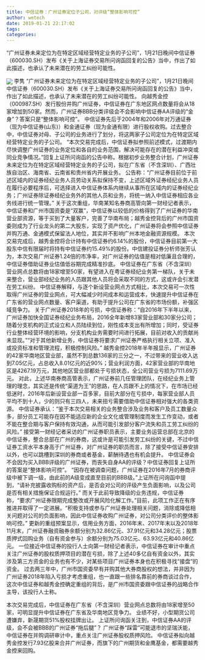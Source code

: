 ```yaml
---
title: 中信证券：广州证券定位子公司，对评级“整体影响可控”
author: wetech
date: 2019-01-21 22:17:02
tags: 
categories: 
---
```

“广州证券未来定位为在特定区域经营特定业务的子公司”，1月21日晚间中信证券（600030.SH）发布《关于上海证券交易所问询函回复的公告》当中，作出了如此描述，也承认了未来潜在的劳工纠纷可能性。
<!-- more -->
<img align="center" border="0" src="https://imgcdn.yicai.com/uppics/images/2019/01/4eb39d9822619d53e6ef88d4df1be4fa.jpg" />
李隽
“广州证券未来定位为在特定区域经营特定业务的子公司”，1月21日晚间中信证券（600030.SH）发布《关于上海证券交易所问询函回复的公告》当中，作出了如此描述，也承认了未来潜在的劳工纠纷可能性。
向越秀金控（000987.SH）发行股份并购广州证券，中信证券在广东地区网点数量将会从18家增加到50家。然而，广州证券BBB分类评级会不会影响中信证券AA评级的“金身”？答案只是“整体影响可控”。
中信证券先后于2004年和2006年对万通证券（现为中信证券(山东)）和金通证券（现为金通有限）进行股权收购。过去整合中，中信证券对母、子公司的业务进行了划分，将这两家子公司定位为在特定区域经营特定业务的子公司。
“本次交易完成后，中信证券拟参照前述模式，过渡期内尽快调整广州证券的业务定位和各自的业务范围，解决可能存在的潜在利益冲突或同业竞争情况。”回复上证所问询函的公告中称。根据初步业务整合计划，广州证券未来定位为在特定区域经营特定业务的子公司，拟在广东省（不含深圳）、广西壮族自治区、海南省、云南省和贵州省内开展业务。
公告称：“广州证券目前位于前述区域内的证券经纪业务人员劳动关系拟保持不变，上述区域外证券经纪业务人员在履行必要程序后，可选择进入中信证券体系内继续从事所在区域内的证券经纪业务；广州证券除证券经纪业务外的其他人员和业务，将统一纳入中信证券相应各业务线进行统一管理。”
关于这次重组，华南某知名券商高管向第一财经记者表示，中信证券和广州市国资委是“双赢”，中信证券以较低的价格得到了广州证券的华南营业部资源，等于买到了大量客户，完善了华南布局；越秀金控背后的广州市国资委则成为了行业龙头的第二大股东，实现了资产优化，广州证券将会参照中信证券并购万通、金通模式保留法人地位，其实并不影响广州本地金融资源规模。
本次交易完成后，越秀金控将合计持有中信证券约6.14%的股份，中信证券目前第一大股东中信有限届时将持有中信证券约15.49%的股份。中信建投证券分析师张芳认为，本次交易广州证券1.24倍的市净率，对广州证券的估值是相对低廉且合理的，中信证券借助证券业估值低谷期完成精准抄底。
中信证券在广东省（不含深圳）营业网点总数将由18家增至50家，有望进入在粤证券经纪业务第一梯队，关于未来整合，营业部经纪业务的人员跟其他人员将会采取不同的方式，这或许会引发潜在劳工纠纷。
中信证券解释，与逐个新设营业网点方式相比，本次交易可一次性取得广州证券的营业网点，可大幅减少时间成本和运营成本，快速提升中信证券在广东省的营业网点数量、客户渠道，有助于提升公司在广东省的市场份额，补强区域竞争力。
关于广州证券2018年的亏损，中信证券称：“自2016年下半年以来，广州证券加快全国证券经纪业务布局，2016全年新增83家营业部和30家分公司；随着分支机构的正式设立和人员陆续到位，刚性成本支出有所增加；同时，受证券行业整体经营环境的影响，分支机构业务需要时间进行拓展，目前对收入的贡献尚未显现。”“对于其他新增业务，中信证券将要求广州证券严格执行相关立项、准入或投资标准和管理流程，积极控制风险。”
越秀金控2018年半年报显示，广州证券的42家华南地区营业部，虽然不到总数136家的三分之一，不过带来的营业收入达到7.05亿元，占总收入8.01亿元的近90%；营业利润方面，42家营业部的华南地区是4267.19万元，其他地区营业部都处于亏损状态，全公司营业亏损为7111.69万元。
对此，上述华南券商高管表示，广州证券前几任管理团队，在经纪业务上管理的理念，其实还是传统“渠道为王”的思路，在人员跟不上的情况下，在市场已经低迷时，2016年后新设营业部一百多家，目前大部分在亏损中，每家营业部人员平均不到十人，少的则只有三四人，未来扭亏需要借助中信证券相对强大的各类资源。
中信证券承认：“鉴于本次交易相关的业务整合涉及业务和客户及员工数量众多，部分员工可能存在因不能适应新的企业文化或管理制度而发生工作变动，或者不能在整合期与客户保持有效沟通，从而可能引发部分客户流失和员工劳工纠纷的风险。”
接受第一财经记者采访的广州证券职员表示，主要业务运营总部在北京的中信证券，整合总部在广州的券商，这或许是可能引发劳工纠纷的关键，不过中信证券工资水平本身高于广州证券，对广州证券的职员而言，除了接受中信证券安排以外，也可以跳槽到深圳的券商或者基金，薪酬待遇也有机会提升。
中信证券会不会因为买入BBB评级的广州证券，而丧失自身AA的评级？中信证券回复上证所的答案是“整体影响可控”。
“因存在被调查问题，广州证券在2016年7月的券商评级中被下调一级，由此前的A级变成直至目前的BBB级。”上证所在问询函中提到，“请补充披露收购标的资产后，是否会对公司的评级产生负面影响，以及公司是否有相关措施保证合规运行。”
而关于此前导致降级的业务违规，中信证券称，“要求广州证券限期完成整改或开展风险化解工作。”目前，此项工作正在有序推进并取得了一定进展。“积极支持或参与广州证券处理相关问题，消除或降低相关问题对公司的负面影响，因此中信证券收购广州证券，对公司分类评价的整体影响可控。”
更新的重组预案显示，信用业务方面，2016年末、2017年末以及2018年11月末，广州证券融资融券余额分别为32.86亿元、37.91亿元和34.28亿元；股票质押式回购业务（自有资金参与）余额分别为75.03亿元、63.93亿元和40.86亿元。
一位接近中信证券的投行人士向第一财经记者表示，中信证券在审计中重点关注广州证券的股权质押项目的潜在亏损，除了上述40多亿自有资金以外，其实涉及第三方资金的业务也有不少，对某些项目广州证券本身也在积极寻找“接盘”的资金。
过去两三年中，广州市国资委早有并购其他大券商股权的想法，并非因为广州证券2018年陷入亏损才考虑重组，也一直跟一些排名靠前的券商谈过合作，这次中信证券和越秀金控确定重组的背后，是广州市国资委跟中信证券的战略合作主导，该投行人士称。
 
 
本次交易完成后，中信证券在广东省（不含深圳）营业网点总数将由18家增至50家，可明显提升中信证券在广东省及华南地区竞争力。
业绩不好，小型期货公司遭嫌弃，新晟期货51%股权挂牌出让。
上证所问询函关注到，中信证券AA的评级，会不会被BBB的广州证券“拖后腿”？
广州证券“踩雷”可能退市的坚瑞沃能，中信证券在并购调研审计中，重点关注广州证券股权质押风险。
中信证券拟向越秀金控发行7.93亿股来合并广州证券，而旗下的广州期货和金鹰基金，都需要越秀金控来回购。

